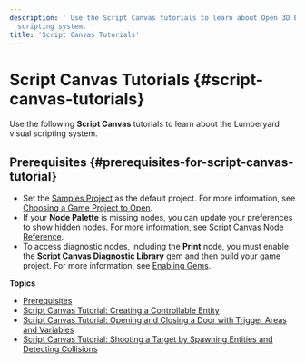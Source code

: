```yaml
---
description: ' Use the Script Canvas tutorials to learn about Open 3D Engine''s visual
  scripting system. '
title: 'Script Canvas Tutorials'
---
```

# Script Canvas Tutorials {#script-canvas-tutorials}

Use the following **Script Canvas** tutorials to learn about the Lumberyard visual scripting system\.

## Prerequisites {#prerequisites-for-script-canvas-tutorial}
+ Set the [Samples Project](/docs/userguide/samples/projects/samples.md) as the default project\. For more information, see [Choosing a Game Project to Open](/docs/userguide/configurator/projects#project-configurator-launch-projects)\.
+ If your **Node Palette** is missing nodes, you can update your preferences to show hidden nodes\. For more information, see [Script Canvas Node Reference](/docs/userguide/scripting/scriptcanvas/node-reference.md)\.
+ To access diagnostic nodes, including the **Print** node, you must enable the **Script Canvas Diagnostic Library** gem and then build your game project\. For more information, see [Enabling Gems](/docs/userguide/gems/using-project-configurator.md)\.

**Topics**
+ [Prerequisites](#prerequisites-for-script-canvas-tutorial)
+ [Script Canvas Tutorial: Creating a Controllable Entity](/docs/user-guide/tutorials/scripting/script-canvas/tutorial-controllable-character.md)
+ [Script Canvas Tutorial: Opening and Closing a Door with Trigger Areas and Variables](/docs/user-guide/tutorials/scripting/script-canvas/tutorial-trigger-areas.md)
+ [Script Canvas Tutorial: Shooting a Target by Spawning Entities and Detecting Collisions](/docs/user-guide/tutorials/scripting/script-canvas/tutorial-collisions-targets.md)